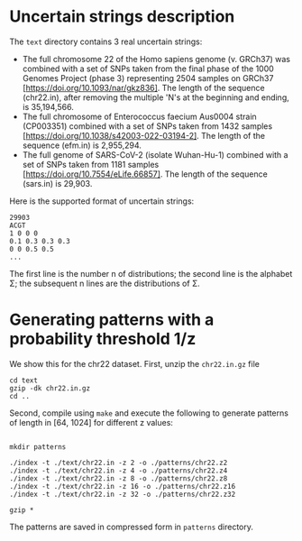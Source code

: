 Uncertain strings description
===

The `text` directory contains 3 real uncertain strings:

* The full chromosome 22 of the Homo sapiens genome (v. GRCh37) was combined with a set of SNPs taken from the final phase of the 1000 Genomes Project (phase 3) representing 2504 samples on GRCh37 [https://doi.org/10.1093/nar/gkz836]. The length of the sequence (chr22.in), after removing the multiple 'N's at the beginning and ending, is 35,194,566.
* The full chromosome of Enterococcus faecium Aus0004 strain (CP003351) combined with a set of SNPs taken from 1432 samples [https://doi.org/10.1038/s42003-022-03194-2]. The length of the sequence (efm.in) is 2,955,294.
* The full genome of SARS-CoV-2 (isolate Wuhan-Hu-1) combined with a set of SNPs taken from 1181 samples [https://doi.org/10.7554/eLife.66857]. The length of the sequence (sars.in) is 29,903.

Here is the supported format of uncertain strings:

```
29903
ACGT
1 0 0 0
0.1 0.3 0.3 0.3
0 0 0.5 0.5
...
```

The first line is the number n of distributions; the second line is the alphabet Σ; the subsequent n lines are 
the distributions of Σ. 

Generating patterns with a probability threshold 1/z
===

We show this for the chr22 dataset. First, unzip the `chr22.in.gz` file
```console
cd text
gzip -dk chr22.in.gz
cd ..
```
Second, compile using `make` and execute the following to generate patterns
of length in [64, 1024] for different z values:

```console

mkdir patterns

./index -t ./text/chr22.in -z 2 -o ./patterns/chr22.z2
./index -t ./text/chr22.in -z 4 -o ./patterns/chr22.z4
./index -t ./text/chr22.in -z 8 -o ./patterns/chr22.z8
./index -t ./text/chr22.in -z 16 -o ./patterns/chr22.z16
./index -t ./text/chr22.in -z 32 -o ./patterns/chr22.z32

gzip *
```
The patterns are saved in compressed form in `patterns` directory.
